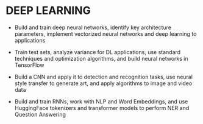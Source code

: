 # DEEP LEARNING


* Build and train deep neural networks, identify key architecture parameters, implement vectorized neural networks and deep learning to applications

+ Train test sets, analyze variance for DL applications, use standard techniques and optimization algorithms, and build neural networks in TensorFlow

* Build a CNN and apply it to detection and recognition tasks, use neural style transfer to generate art, and apply algorithms to image and video data

+ Build and train RNNs, work with NLP and Word Embeddings, and use HuggingFace tokenizers and transformer models to perform NER and Question Answering